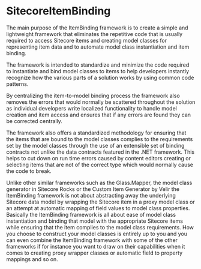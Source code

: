 SitecoreItemBinding
===================

The main purpose of the ItemBinding framework is to create a simple and lightweight framework that eliminates the repetitive code that is usually required to access Sitecore items and creating model classes for representing item data and to automate model class instantiation and item binding.

The framework is intended to standardize and minimize the code required to instantiate and bind model classes to items to help developers instantly recognize how the various parts of a solution works by using common code patterns.

By centralizing the item-to-model binding process the framework also removes the errors that would normally be scattered throughout the solution as individual developers write localized functionality to handle model creation and item access and ensures that if any errors are found they can be corrected centrally.

The framework also offers a standardized methodology for ensuring that the items that are bound to the model classes complies to the requirements set by the model classes through the use of an extensible set of binding contracts not unlike the data contracts featured in the .NET framework. This helps to cut down on run time errors caused by content editors creating or selecting items that are not of the correct type which would normally cause the code to break.

Unlike other similar frameworks such as the Glass.Mapper, the model class generator in Sitecore Rocks or the Custom Item Generator by Velir the ItemBinding framework is not about abstracting away the underlying Sitecore data model by wrapping the Sitecore item in a proxy model class or an attempt at automatic mapping of field values to model class properties. Basically the ItemBinding framework is all about ease of model class instantiation and binding that model with the appropriate Sitecore items while ensuring that the item complies to the model class requirements. How you choose to construct your model classes is entirely up to you and you can even combine the ItemBinding framework with some of the other frameworks if for instance you want to draw on their capabilities when it comes to creating proxy wrapper classes or automatic field to property mappings and so on. 
